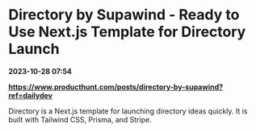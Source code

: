 # Directory by Supawind - Ready to Use Next.js Template for Directory Launch

**2023-10-28 07:54**

**https://www.producthunt.com/posts/directory-by-supawind?ref=dailydev**

Directory is a Next.js template for launching directory ideas quickly. It is built with Tailwind CSS, Prisma, and Stripe.